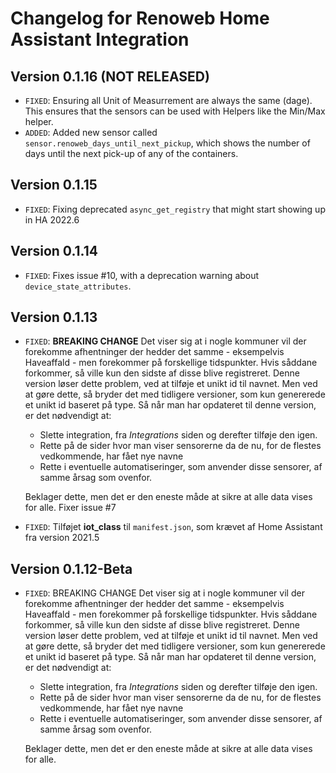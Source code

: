 # Changelog for Renoweb Home Assistant Integration

## Version 0.1.16 (NOT RELEASED)

- `FIXED`: Ensuring all Unit of Measurrement are always the same (dage). This ensures that the sensors can be used with Helpers like the Min/Max helper.
- `ADDED`: Added new sensor called `sensor.renoweb_days_until_next_pickup`, which shows the number of days until the next pick-up of any of the containers.

## Version 0.1.15

- `FIXED`: Fixing deprecated `async_get_registry` that might start showing up in HA 2022.6

## Version 0.1.14

* `FIXED`: Fixes issue #10, with a deprecation warning about `device_state_attributes`.

## Version 0.1.13

* `FIXED`: **BREAKING CHANGE** Det viser sig at i nogle kommuner vil der forekomme afhentninger der hedder det samme - eksempelvis Haveaffald - men forekommer på forskellige tidspunkter. Hvis såddane forkommer, så ville kun den sidste af disse blive registreret. Denne version løser dette problem, ved at tilføje et unikt id til navnet. Men ved at gøre dette, så bryder det med tidligere versioner, som kun genererede et unikt id baseret på type. Så når man har opdateret til denne version, er det nødvendigt at:
  * Slette integration, fra *Integrations* siden og derefter tilføje den igen.
  * Rette på de sider hvor man viser sensorerne da de nu, for de flestes vedkommende, har fået nye navne
  * Rette i eventuelle automatiseringer, som anvender disse sensorer, af samme årsag som ovenfor.

  Beklager dette, men det er den eneste måde at sikre at alle data vises for alle.
  Fixer issue #7
* `FIXED`: Tilføjet **iot_class** til `manifest.json`, som krævet af Home Assistant fra version 2021.5

## Version 0.1.12-Beta

* `FIXED`: BREAKING CHANGE Det viser sig at i nogle kommuner vil der forekomme afhentninger der hedder det samme - eksempelvis Haveaffald - men forekommer på forskellige tidspunkter. Hvis såddane forkommer, så ville kun den sidste af disse blive registreret. Denne version løser dette problem, ved at tilføje et unikt id til navnet. Men ved at gøre dette, så bryder det med tidligere versioner, som kun genererede et unikt id baseret på type. Så når man har opdateret til denne version, er det nødvendigt at:
  * Slette integration, fra *Integrations* siden og derefter tilføje den igen.
  * Rette på de sider hvor man viser sensorerne da de nu, for de flestes vedkommende, har fået nye navne
  * Rette i eventuelle automatiseringer, som anvender disse sensorer, af samme årsag som ovenfor.

  Beklager dette, men det er den eneste måde at sikre at alle data vises for alle.